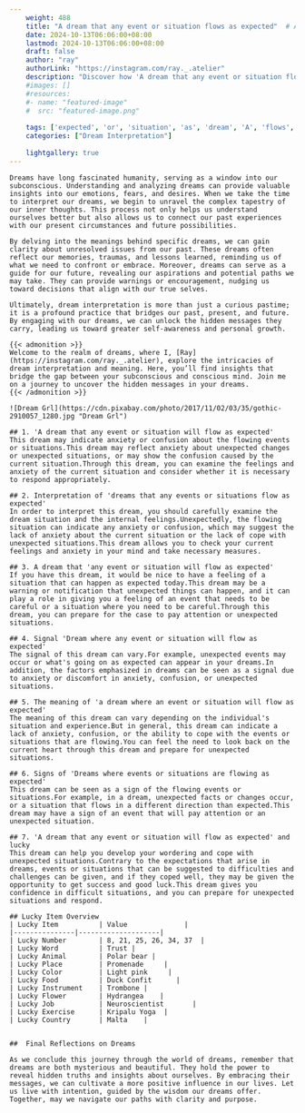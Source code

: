 ```yaml
---
    weight: 488
    title: "A dream that any event or situation flows as expected"  # Assuming 'title' column exists
    date: 2024-10-13T06:06:00+08:00
    lastmod: 2024-10-13T06:06:00+08:00
    draft: false
    author: "ray"
    authorLink: "https://instagram.com/ray._.atelier"
    description: "Discover how 'A dream that any event or situation flows as expected' can interpret your future and uncover its significant meanings in your life."
    #images: []
    #resources:
    #- name: "featured-image"
    #  src: "featured-image.png"
    
    tags: ['expected', 'or', 'situation', 'as', 'dream', 'A', 'flows', 'event', 'that', 'any']
    categories: ["Dream Interpretation"]
    
    lightgallery: true
---
```

    
    Dreams have long fascinated humanity, serving as a window into our subconscious. Understanding and analyzing dreams can provide valuable insights into our emotions, fears, and desires. When we take the time to interpret our dreams, we begin to unravel the complex tapestry of our inner thoughts. This process not only helps us understand ourselves better but also allows us to connect our past experiences with our present circumstances and future possibilities.
    
    By delving into the meanings behind specific dreams, we can gain clarity about unresolved issues from our past. These dreams often reflect our memories, traumas, and lessons learned, reminding us of what we need to confront or embrace. Moreover, dreams can serve as a guide for our future, revealing our aspirations and potential paths we may take. They can provide warnings or encouragement, nudging us toward decisions that align with our true selves.
    
    Ultimately, dream interpretation is more than just a curious pastime; it is a profound practice that bridges our past, present, and future. By engaging with our dreams, we can unlock the hidden messages they carry, leading us toward greater self-awareness and personal growth.
    
    {{< admonition >}}
    Welcome to the realm of dreams, where I, [Ray](https://instagram.com/ray._.atelier), explore the intricacies of dream interpretation and meaning. Here, you’ll find insights that bridge the gap between your subconscious and conscious mind. Join me on a journey to uncover the hidden messages in your dreams.
    {{< /admonition >}}
    
    ![Dream Grl](https://cdn.pixabay.com/photo/2017/11/02/03/35/gothic-2910057_1280.jpg "Dream Grl")
    
    ## 1. 'A dream that any event or situation will flow as expected'
    This dream may indicate anxiety or confusion about the flowing events or situations.This dream may reflect anxiety about unexpected changes or unexpected situations, or may show the confusion caused by the current situation.Through this dream, you can examine the feelings and anxiety of the current situation and consider whether it is necessary to respond appropriately.
    
    ## 2. Interpretation of 'dreams that any events or situations flow as expected'
    In order to interpret this dream, you should carefully examine the dream situation and the internal feelings.Unexpectedly, the flowing situation can indicate any anxiety or confusion, which may suggest the lack of anxiety about the current situation or the lack of cope with unexpected situations.This dream allows you to check your current feelings and anxiety in your mind and take necessary measures.
    
    ## 3. A dream that 'any event or situation will flow as expected'
    If you have this dream, it would be nice to have a feeling of a situation that can happen as expected today.This dream may be a warning or notification that unexpected things can happen, and it can play a role in giving you a feeling of an event that needs to be careful or a situation where you need to be careful.Through this dream, you can prepare for the case to pay attention or unexpected situations.
    
    ## 4. Signal 'Dream where any event or situation will flow as expected'
    The signal of this dream can vary.For example, unexpected events may occur or what's going on as expected can appear in your dreams.In addition, the factors emphasized in dreams can be seen as a signal due to anxiety or discomfort in anxiety, confusion, or unexpected situations.
    
    ## 5. The meaning of 'a dream where an event or situation will flow as expected'
    The meaning of this dream can vary depending on the individual's situation and experience.But in general, this dream can indicate a lack of anxiety, confusion, or the ability to cope with the events or situations that are flowing.You can feel the need to look back on the current heart through this dream and prepare for unexpected situations.
    
    ## 6. Signs of 'Dreams where events or situations are flowing as expected'
    This dream can be seen as a sign of the flowing events or situations.For example, in a dream, unexpected facts or changes occur, or a situation that flows in a different direction than expected.This dream may have a sign of an event that will pay attention or an unexpected situation.
    
    ## 7. 'A dream that any event or situation will flow as expected' and lucky
    This dream can help you develop your wordering and cope with unexpected situations.Contrary to the expectations that arise in dreams, events or situations that can be suggested to difficulties and challenges can be given, and if they coped well, they may be given the opportunity to get success and good luck.This dream gives you confidence in difficult situations, and you can prepare for unexpected situations and respond.
    
    ## Lucky Item Overview
    | Lucky Item          | Value              |
    |---------------|--------------------|
    | Lucky Number        | 8, 21, 25, 26, 34, 37  |
    | Lucky Word          | Trust |
    | Lucky Animal        | Polar bear |
    | Lucky Place         | Promenade     |
    | Lucky Color         | Light pink     |
    | Lucky Food          | Duck Confit      |
    | Lucky Instrument    | Trombone |
    | Lucky Flower        | Hydrangea    |
    | Lucky Job           | Neuroscientist       |
    | Lucky Exercise      | Kripalu Yoga  |
    | Lucky Country       | Malta    |
    
    
    ##  Final Reflections on Dreams
    
    As we conclude this journey through the world of dreams, remember that dreams are both mysterious and beautiful. They hold the power to reveal hidden truths and insights about ourselves. By embracing their messages, we can cultivate a more positive influence in our lives. Let us live with intention, guided by the wisdom our dreams offer. Together, may we navigate our paths with clarity and purpose.
    